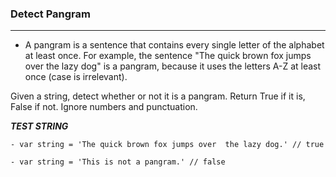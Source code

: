 ### Detect Pangram

<hr>

-   A pangram is a sentence that contains every single letter of the alphabet at least once. For example, the sentence "The quick brown fox jumps over the lazy dog" is a pangram, because it uses the letters A-Z at least once (case is irrelevant).

Given a string, detect whether or not it is a pangram. Return True if it is, False if not. Ignore numbers and punctuation.

**_TEST STRING_**

```
- var string = 'The quick brown fox jumps over  the lazy dog.' // true

- var string = 'This is not a pangram.' // false

```
